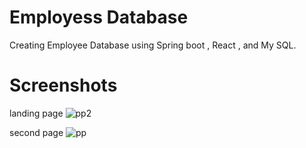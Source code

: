 # Employess Database
 Creating Employee Database using Spring boot , React , and My SQL.


 # Screenshots

 landing page
![pp2](https://github.com/lexe08/Employess-Database/assets/163094286/b2c9115e-b35d-4e9e-8351-8bb4dfbd3214)

second page
![pp](https://github.com/lexe08/Employess-Database/assets/163094286/abce0ac2-18cd-4c42-b42c-2fff5516937d)
